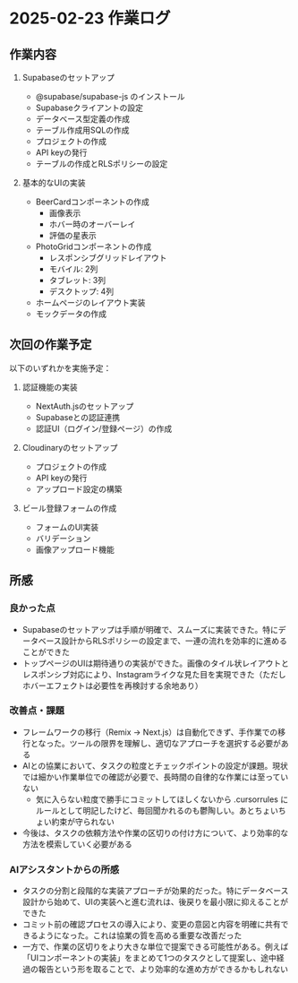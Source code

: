 # 2025-02-23 作業ログ

## 作業内容

1. Supabaseのセットアップ
   - @supabase/supabase-js のインストール
   - Supabaseクライアントの設定
   - データベース型定義の作成
   - テーブル作成用SQLの作成
   - プロジェクトの作成
   - API keyの発行
   - テーブルの作成とRLSポリシーの設定

2. 基本的なUIの実装
   - BeerCardコンポーネントの作成
     - 画像表示
     - ホバー時のオーバーレイ
     - 評価の星表示
   - PhotoGridコンポーネントの作成
     - レスポンシブグリッドレイアウト
     - モバイル: 2列
     - タブレット: 3列
     - デスクトップ: 4列
   - ホームページのレイアウト実装
   - モックデータの作成

## 次回の作業予定

以下のいずれかを実施予定：

1. 認証機能の実装
   - NextAuth.jsのセットアップ
   - Supabaseとの認証連携
   - 認証UI（ログイン/登録ページ）の作成

2. Cloudinaryのセットアップ
   - プロジェクトの作成
   - API keyの発行
   - アップロード設定の構築

3. ビール登録フォームの作成
   - フォームのUI実装
   - バリデーション
   - 画像アップロード機能

## 所感

### 良かった点
- Supabaseのセットアップは手順が明確で、スムーズに実装できた。特にデータベース設計からRLSポリシーの設定まで、一連の流れを効率的に進めることができた
- トップページのUIは期待通りの実装ができた。画像のタイル状レイアウトとレスポンシブ対応により、Instagramライクな見た目を実現できた（ただしホバーエフェクトは必要性を再検討する余地あり）

### 改善点・課題
- フレームワークの移行（Remix → Next.js）は自動化できず、手作業での移行となった。ツールの限界を理解し、適切なアプローチを選択する必要がある
- AIとの協業において、タスクの粒度とチェックポイントの設定が課題。現状では細かい作業単位での確認が必要で、長時間の自律的な作業には至っていない
  - 気に入らない粒度で勝手にコミットしてほしくないから .cursorrules にルールとして明記したけど、毎回聞かれるのも鬱陶しい。あとちょいちょい約束が守られない
- 今後は、タスクの依頼方法や作業の区切りの付け方について、より効率的な方法を模索していく必要がある

### AIアシスタントからの所感
- タスクの分割と段階的な実装アプローチが効果的だった。特にデータベース設計から始めて、UIの実装へと進む流れは、後戻りを最小限に抑えることができた
- コミット前の確認プロセスの導入により、変更の意図と内容を明確に共有できるようになった。これは協業の質を高める重要な改善だった
- 一方で、作業の区切りをより大きな単位で提案できる可能性がある。例えば「UIコンポーネントの実装」をまとめて1つのタスクとして提案し、途中経過の報告という形を取ることで、より効率的な進め方ができるかもしれない
